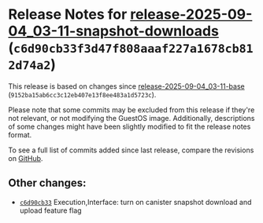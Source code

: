 Release Notes for [release-2025-09-04\_03-11-snapshot-downloads](https://github.com/dfinity/ic/tree/release-2025-09-04_03-11-snapshot-downloads) (`c6d90cb33f3d47f808aaaf227a1678cb812d74a2`)
=============================================================================================================================================================================================

This release is based on changes since [release-2025-09-04\_03-11-base](https://dashboard.internetcomputer.org/release/9152ba15ab6cc3c12eb407e13f8ee483a1d5723c) (`9152ba15ab6cc3c12eb407e13f8ee483a1d5723c`).

Please note that some commits may be excluded from this release if they're not relevant, or not modifying the GuestOS image.
Additionally, descriptions of some changes might have been slightly modified to fit the release notes format.

To see a full list of commits added since last release, compare the revisions on [GitHub](https://github.com/dfinity/ic/compare/release-2025-09-04_03-11-base...release-2025-09-04_03-11-snapshot-downloads).

Other changes:
--------------

* [`c6d90cb33`](https://github.com/dfinity/ic/commit/c6d90cb33) Execution,Interface: turn on canister snapshot download and upload feature flag
